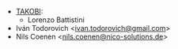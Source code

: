 - [TAKOBI](https://takobi.online):
  - Lorenzo Battistini
- Iván Todorovich \<<ivan.todorovich@gmail.com>\>
- Nils Coenen \<<nils.coenen@nico-solutions.de>\>
